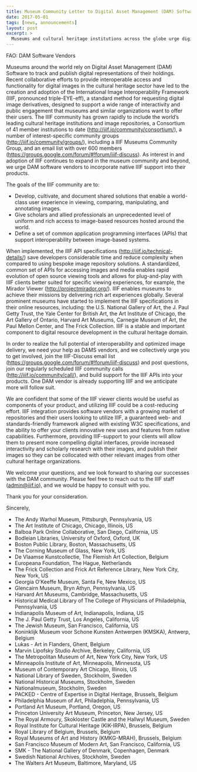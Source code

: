 ```yaml
---
title: Museum Community Letter to Digital Asset Management (DAM) Software Vendors
date: 2017-05-01
tags: [news, announcements]
layout: post
excerpt: >
  Museums and cultural heritage institutions across the globe urge digital asset management (DAM) software vendors to incorporate native IIIF support into their products.
---
```



FAO: DAM Software Vendors

Museums around the world rely on Digital Asset Management (DAM) Software to track and publish digital representations of their holdings. Recent collaborative efforts to provide interoperable access and functionality for digital images in the cultural heritage sector have led to the creation and adoption of the International Image Interoperability Framework (IIIF, pronounced triple-EYE-eff), a standard method for requesting digital image derivatives, designed to support a wide range of interactivity and public engagement that museums and similar organizations want to offer their users. The IIIF community has grown rapidly to include the world’s leading cultural heritage institutions and image repositories, a Consortium of 41 member institutions to date (<http://iiif.io/community/consortium/>), a number of interest-specific community groups (<http://iiif.io/community/groups/>), including a IIIF Museums Community Group, and an email list with over 600 members (<https://groups.google.com/forum/#!forum/iiif-discuss>). As interest in and adoption of IIIF continues to expand in the museum community and beyond, we urge DAM software vendors to incorporate native IIIF support into their products.

The goals of the IIIF community are to:

 * Develop, cultivate, and document shared solutions that enable a world-class user experience in viewing, comparing, manipulating, and annotating images.
 * Give scholars and allied professionals an unprecedented level of uniform and rich access to image-based resources hosted around the world.
 * Define a set of common application programming interfaces (APIs) that support interoperability between image-based systems.

When implemented, the IIIF API specifications (<http://iiif.io/technical-details/>) save developers considerable time and reduce complexity when compared to using bespoke image repository solutions. A standardized, common set of APIs for accessing images and media enables rapid evolution of open source viewing tools and allows for plug-and-play with IIIF clients better suited for specific viewing experiences, for example, the Mirador Viewer (<http://projectmirador.org/>).  IIIF enables museums to achieve their missions by delivering rich art experiences globally. Several prominent museums have started to implement the IIIF specifications in their online resources, including: the U.S. National Gallery of Art, the J. Paul Getty Trust, the Yale Center for British Art, the Art Institute of Chicago, the Art Gallery of Ontario, Harvard Art Museums, Carnegie Museum of Art, the Paul Mellon Center, and The Frick Collection. IIIF is a stable and important component to digital resource development in the cultural heritage domain.

In order to realize the full potential of interoperability and optimized image delivery, we need your help as DAMS vendors, and we collectively urge you to get involved, join the IIIF-Discuss email list (<https://groups.google.com/forum/#!forum/iiif-discuss>) and post questions, join our regularly scheduled IIIF community calls (<http://iiif.io/community/call/>), and build support for the IIIF APIs into your products. One DAM vendor is already supporting IIIF and we anticipate more will follow suit.

We are confident that some of the IIIF viewer clients would be useful as components of your product, and utilizing IIIF could be a cost-reducing effort. IIIF integration provides software vendors with a growing market of repositories and their users looking to utilize IIIF, a guaranteed web- and standards-friendly framework aligned with existing W3C specifications, and the ability to offer your clients innovative new uses and features from native capabilities. Furthermore, providing IIIF-support to your clients will allow them to present more compelling digital interfaces, provide increased interactivity and scholarly research with their images, and publish their images so they can be collocated with other relevant images from other cultural heritage organizations.

We welcome your questions, and we look forward to sharing our successes with the DAM community. Please feel free to reach out to the IIIF staff (<admin@iiif.io>), and we would be happy to consult with you.

Thank you for your consideration.

Sincerely,

* The Andy Warhol Museum, Pittsburgh, Pennsylvania, US
* The Art Institute of Chicago, Chicago, Illinois, US
* Balboa Park Online Collaborative, San Diego, California, US
* Bodleian Libraries, University of Oxford, Oxford, UK
* Boston Public Library, Boston, Massachusetts, US
* The Corning Museum of Glass, New York, US
* De Vlaamse Kunstcollectie, The Flemish Art Collection, Belgium
* Europeana Foundation, The Hague, Netherlands
* The Frick Collection and Frick Art Reference Library, New York City, New York, US
* Georgia O’Keeffe Museum, Santa Fe, New Mexico, US
* Glencairn Museum, Bryn Athyn, Pennsylvania, US
* Harvard Art Museums, Cambridge, Massachusetts, US
* Historical Medical Library of The College of Physicians of Philadelphia, Pennsylvania, US
* Indianapolis Museum of Art, Indianapolis, Indiana, US
* The J. Paul Getty Trust, Los Angeles, California, US
* The Jewish Museum, San Francisco, California, US
* Koninklijk Museum voor Schone Kunsten Antwerpen (KMSKA), Antwerp, Belgium
* Lukas - Art in Flanders, Ghent, Belgium
* Marvin Lipofsky Studio Archive, Berkeley, California, US
* The Metropolitan Museum of Art, New York City, New York, US
* Minneapolis Institute of Art, Minneapolis, Minnesota, US
* Museum of Contemporary Art Chicago, Illinois, US
* National Library of Sweden, Stockholm, Sweden
* National Historical Museums, Stockholm, Sweden
* Nationalmuseum, Stockholm, Sweden
* PACKED - Centre of Expertise in Digital Heritage, Brussels, Belgium
* Philadelphia Museum of Art, Philadelphia, Pennsylvania, US
* Portland Art Museum, Portland, Oregon, US
* Princeton University Art Museum, Princeton, New Jersey, US
* The Royal Armoury, Skokloster Castle and the Hallwyl Museum, Sweden
* Royal Institute for Cultural Heritage (KIK-IRPA), Brussels, Belgium
* Royal Library of Belgium, Brussels, Belgium
* Royal Museums of Art and History (KMKG-MRAH), Brussels, Belgium
* San Francisco Museum of Modern Art, San Francisco, California, US
* SMK - The National Gallery of Denmark, Copenhagen, Denmark
* Swedish National Archives, Stockholm, Sweden
* The Walters Art Museum, Baltimore, Maryland, US

